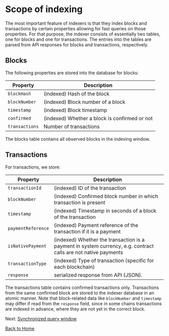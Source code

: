 # Scope of indexing

The most important feature of indexers is that they index blocks and transactions by certain properties allowing for fast queries on those properties.
For that purpose, the indexer consists of essentially two tables, one for blocks and one for transactions.
The entries into the tables are parsed from API responses for blocks and transactions, respectively.

## Blocks

The following properties are stored into the database for blocks:

| Property       | Description                                   |
| -------------- | --------------------------------------------- |
| `blockHash`    | (indexed) Hash of the block                   |
| `blockNumber`  | (indexed) Block number of a block             |
| `timestamp`    | (indexed) Block timestamp                     |
| `confirmed`    | (indexed) Whether a block is confirmed or not |
| `transactions` | Number of transactions                        |

The blocks table contains all observed blocks in the indexing window.

## Transactions

For transactions, we store:

| Property           | Description                                                                                                    |
| ------------------ | -------------------------------------------------------------------------------------------------------------- |
| `transactionId`    | (indexed) ID of the transaction                                                                                |
| `blockNumber`      | (indexed) Confirmed block number in which transaction is present                                               |
| `timestamp`        | (indexed) Timestamp in seconds of a block of the transaction                                                   |
| `paymentReference` | (indexed) Payment reference of the transaction if it is a payment                                              |
| `isNativePayment`  | (indexed) Whether the transaction is a payment in system currency, e.g. contract calls are not native payments |
| `transactionType`  | (indexed) Type of transaction (specific for each blockchain)                                                   |
| `response`         | serialized response from API (JSON).                                                                           |

The transactions table contains confirmed transactions only. Transactions from the same confirmed block are stored to the indexer database in an atomic manner. Note that block-related data like `blockNumber` and `timestamp` may differ if read from the `response` field, since in some chains transactions are indexed in advance, where they are not yet in the correct block.

Next: [Synchronized query window](./synchronized-query-window.md)

[Back to Home](../README.md)
